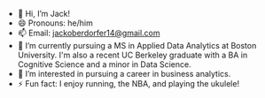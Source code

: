 - 👋 Hi, I’m Jack!
- 😄 Pronouns: he/him
- 📫 Email: jackoberdorfer14@gmail.com
- 🌱 I’m currently pursuing a MS in Applied Data Analytics at Boston University. I'm also a recent UC Berkeley graduate with a BA in Cognitive Science and a minor in Data Science.
- 👀 I’m interested in pursuing a career in business analytics.
- ⚡ Fun fact: I enjoy running, the NBA, and playing the ukulele!

<!---
jackoberdorfer/jackoberdorfer is a ✨ special ✨ repository because its `README.md` (this file) appears on your GitHub profile.
You can click the Preview link to take a look at your changes.
--->
